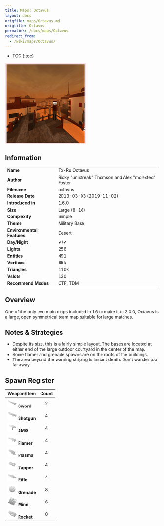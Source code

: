 ```yaml
---
title: Maps: Octavus
layout: docs
origfile: maps/Octavus.md
origtitle: Octavus
permalink: /docs/maps/Octavus
redirect_from:
  - /wiki/maps/Octavus/
---
```

* TOC
{:toc}
<img style='border:5px solid #ffe0e0e0' src="../images/maps/octavus/octavus.png" width="256px" />

## Information

|                            |                                                      |
|----------------------------|------------------------------------------------------|
| **Name**                   | To-Ru Octavus                                        |
| **Author**                 | Ricky "unixfreak" Thomson and Alex "molexted" Foster |
| **Filename**               | octavus                                              |
| **Release Date**           | 2013-03-03 (2019-11-02)                              |
| **Introduced in**          | 1.6.0                                                |
| **Size**                   | Large (8-16)                                         |
| **Complexity**             | Simple                                               |
| **Theme**                  | Military Base                                        |
| **Environmental Features** | Desert                                               |
| **Day/Night**              | ✔/✔                                                  |
| **Lights**                 | 256                                                  |
| **Entities**               | 491                                                  |
| **Vertices**               | 85k                                                  |
| **Triangles**              | 110k                                                 |
| **Vslots**                 | 130                                                  |
| **Recommend Modes**        | CTF, TDM                                             |

## Overview
One of the only two main maps included in 1.6 to make it to 2.0.0, Octavus is a large, open symmetrical team map suitable for large matches.


## Notes & Strategies

- Despite its size, this is a fairly simple layout. The bases are located at either end of the large outdoor courtyard in the center of the map.
- Some flamer and grenade spawns are on the roofs of the buildings.
- The area beyond the warning striping is instant death. Don't wander too far away.

## Spawn Register

| Weapon/Item                                                         | Count |
|---------------------------------------------------------------------|:-----:|
| <img src="../images/weapons/sword.png" width="32px"/> **Sword**     |   2   |
| <img src="../images/weapons/shotgun.png" width="32px"/> **Shotgun** |   4   |
| <img src="../images/weapons/smg.png" width="32px"/> **SMG**         |   4   |
| <img src="../images/weapons/flamer.png" width="32px"/> **Flamer**   |   4   |
| <img src="../images/weapons/plasma.png" width="32px"/> **Plasma**   |   4   |
| <img src="../images/weapons/zapper.png" width="32px"/> **Zapper**   |   4   |
| <img src="../images/weapons/rifle.png" width="32px"/> **Rifle**     |   4   |
| <img src="../images/weapons/grenade.png" width="32px"/> **Grenade** |   8   |
| <img src="../images/weapons/mine.png" width="32px"/> **Mine**       |   6   |
| <img src="../images/weapons/rocket.png" width="32px"/> **Rocket**   |   0   |

